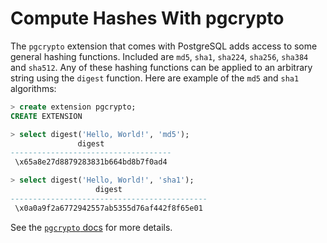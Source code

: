 # Compute Hashes With pgcrypto

The `pgcrypto` extension that comes with PostgreSQL adds access to some
general hashing functions. Included are `md5`, `sha1`, `sha224`, `sha256`,
`sha384` and `sha512`. Any of these hashing functions can be applied to an
arbitrary string using the `digest` function. Here are example of the `md5`
and `sha1` algorithms:

```sql
> create extension pgcrypto;
CREATE EXTENSION

> select digest('Hello, World!', 'md5');
               digest
------------------------------------
 \x65a8e27d8879283831b664bd8b7f0ad4

> select digest('Hello, World!', 'sha1');
                   digest
--------------------------------------------
 \x0a0a9f2a6772942557ab5355d76af442f8f65e01
```

See the [`pgcrypto` docs](
http://www.postgresql.org/docs/current/static/pgcrypto.html) for more
details.
